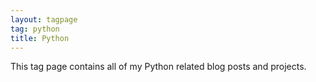 ```yaml
---
layout: tagpage
tag: python
title: Python
---
```

This tag page contains all of my Python related blog posts and projects.
